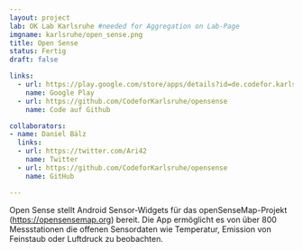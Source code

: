 ```yaml
---
layout: project
lab: OK Lab Karlsruhe #needed for Aggregation on Lab-Page
imgname: karlsruhe/open_sense.png
title: Open Sense
status: Fertig
draft: false

links:
  - url: https://play.google.com/store/apps/details?id=de.codefor.karlsruhe.opensense
    name: Google Play
  - url: https://github.com/CodeforKarlsruhe/opensense
    name: Code auf Github

collaborators:
- name: Daniel Bälz
  links:
  - url: https://twitter.com/Ari42
    name: Twitter
  - url: https://github.com/CodeforKarlsruhe/opensense
    name: GitHub

---
```


Open Sense stellt Android Sensor-Widgets für das openSenseMap-Projekt (https://opensensemap.org) bereit. Die App ermöglicht es von über 800 Messstationen die offenen Sensordaten wie Temperatur, Emission von Feinstaub oder Luftdruck zu beobachten.
